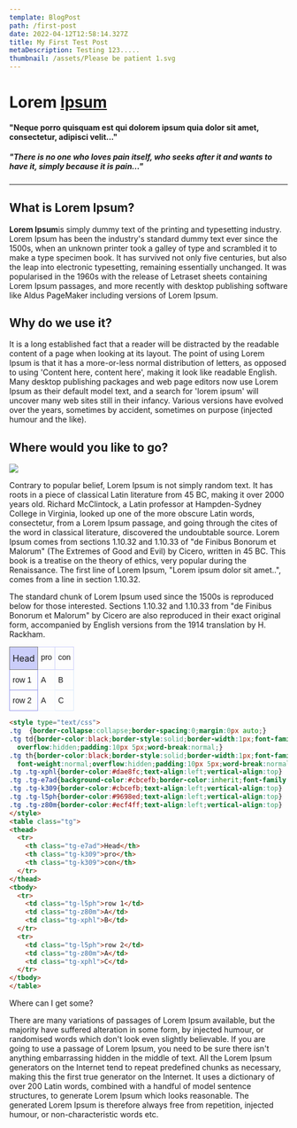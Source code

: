 ```yaml
---
template: BlogPost
path: /first-post
date: 2022-04-12T12:58:14.327Z
title: My First Test Post
metaDescription: Testing 123.....
thumbnail: /assets/Please be patient 1.svg
---
```

# Lorem [Ipsum](https://www.lipsum.com)

#### "Neque porro quisquam est qui dolorem ipsum quia dolor sit amet, consectetur, adipisci velit..."

##### "There is no one who loves pain itself, who seeks after it and wants to have it, simply because it is pain..."

- - -

## What is Lorem Ipsum?

**Lorem Ipsum**is simply dummy text of the printing and typesetting industry. Lorem Ipsum has been the industry's standard dummy text ever since the 1500s, when an unknown printer took a galley of type and scrambled it to make a type specimen book. It has survived not only five centuries, but also the leap into electronic typesetting, remaining essentially unchanged. It was popularised in the 1960s with the release of Letraset sheets containing Lorem Ipsum passages, and more recently with desktop publishing software like Aldus PageMaker including versions of Lorem Ipsum.

## Why do we use it?

It is a long established fact that a reader will be distracted by the readable content of a page when looking at its layout. The point of using Lorem Ipsum is that it has a more-or-less normal distribution of letters, as opposed to using 'Content here, content here', making it look like readable English. Many desktop publishing packages and web page editors now use Lorem Ipsum as their default model text, and a search for 'lorem ipsum' will uncover many web sites still in their infancy. Various versions have evolved over the years, sometimes by accident, sometimes on purpose (injected humour and the like).

## Where would you like to go?

![](/assets/Vectorx2.png)

Contrary to popular belief, Lorem Ipsum is not simply random text. It has roots in a piece of classical Latin literature from 45 BC, making it over 2000 years old. Richard McClintock, a Latin professor at Hampden-Sydney College in Virginia, looked up one of the more obscure Latin words, consectetur, from a Lorem Ipsum passage, and going through the cites of the word in classical literature, discovered the undoubtable source. Lorem Ipsum comes from sections 1.10.32 and 1.10.33 of "de Finibus Bonorum et Malorum" (The Extremes of Good and Evil) by Cicero, written in 45 BC. This book is a treatise on the theory of ethics, very popular during the Renaissance. The first line of Lorem Ipsum, "Lorem ipsum dolor sit amet..", comes from a line in section 1.10.32.

The standard chunk of Lorem Ipsum used since the 1500s is reproduced below for those interested. Sections 1.10.32 and 1.10.33 from "de Finibus Bonorum et Malorum" by Cicero are also reproduced in their exact original form, accompanied by English versions from the 1914 translation by H. Rackham.

<div>
<style type="text/css"> .tg{border-collapse:collapse;border-spacing:0;margin:0px auto;} .tg td{border-color:black;border-style:solid;border-width:1px;font-family:Arial, sans-serif;font-size:14px; overflow:hidden;padding:10px 5px;word-break:normal;} .tg th{border-color:black;border-style:solid;border-width:1px;font-family:Arial, sans-serif;font-size:14px; font-weight:normal;overflow:hidden;padding:10px 5px;word-break:normal;} .tg .tg-xphl{border-color:#dae8fc;text-align:left;vertical-align:top} .tg .tg-e7ad{background-color:#cbcefb;border-color:inherit;font-family:inherit;font-size:16px;text-align:left;vertical-align:top} .tg .tg-k309{border-color:#cbcefb;text-align:left;vertical-align:top} .tg .tg-l5ph{border-color:#9698ed;text-align:left;vertical-align:top} .tg .tg-z80m{border-color:#ecf4ff;text-align:left;vertical-align:top} </style><table class="tg"><thead><tr><th class="tg-e7ad">Head</th><th class="tg-k309">pro</th><th class="tg-k309">con</th></tr></thead><tbody><tr><td class="tg-l5ph">row 1</td><td class="tg-z80m">A</td><td class="tg-xphl">B</td></tr><tr><td class="tg-l5ph">row 2</td><td class="tg-z80m">A</td><td class="tg-xphl">C</td></tr></tbody></table>
</div>

```html
<style type="text/css">
.tg  {border-collapse:collapse;border-spacing:0;margin:0px auto;}
.tg td{border-color:black;border-style:solid;border-width:1px;font-family:Arial, sans-serif;font-size:14px;
  overflow:hidden;padding:10px 5px;word-break:normal;}
.tg th{border-color:black;border-style:solid;border-width:1px;font-family:Arial, sans-serif;font-size:14px;
  font-weight:normal;overflow:hidden;padding:10px 5px;word-break:normal;}
.tg .tg-xphl{border-color:#dae8fc;text-align:left;vertical-align:top}
.tg .tg-e7ad{background-color:#cbcefb;border-color:inherit;font-family:inherit;font-size:16px;text-align:left;vertical-align:top}
.tg .tg-k309{border-color:#cbcefb;text-align:left;vertical-align:top}
.tg .tg-l5ph{border-color:#9698ed;text-align:left;vertical-align:top}
.tg .tg-z80m{border-color:#ecf4ff;text-align:left;vertical-align:top}
</style>
<table class="tg">
<thead>
  <tr>
    <th class="tg-e7ad">Head</th>
    <th class="tg-k309">pro</th>
    <th class="tg-k309">con</th>
  </tr>
</thead>
<tbody>
  <tr>
    <td class="tg-l5ph">row 1</td>
    <td class="tg-z80m">A</td>
    <td class="tg-xphl">B</td>
  </tr>
  <tr>
    <td class="tg-l5ph">row 2</td>
    <td class="tg-z80m">A</td>
    <td class="tg-xphl">C</td>
  </tr>
</tbody>
</table>
```

Where can I get some?

There are many variations of passages of Lorem Ipsum available, but the majority have suffered alteration in some form, by injected humour, or randomised words which don't look even slightly believable. If you are going to use a passage of Lorem Ipsum, you need to be sure there isn't anything embarrassing hidden in the middle of text. All the Lorem Ipsum generators on the Internet tend to repeat predefined chunks as necessary, making this the first true generator on the Internet. It uses a dictionary of over 200 Latin words, combined with a handful of model sentence structures, to generate Lorem Ipsum which looks reasonable. The generated Lorem Ipsum is therefore always free from repetition, injected humour, or non-characteristic words etc.
